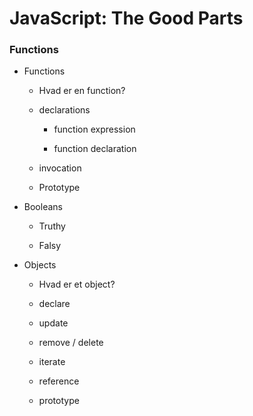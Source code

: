 # JavaScript: The Good Parts

### Functions















- Functions

    - Hvad er en function?

    - declarations

        - function expression

        - function declaration

    - invocation

    - Prototype

- Booleans

    - Truthy

    - Falsy

- Objects

    - Hvad er et object?

    - declare

    - update

    - remove / delete

    - iterate

    - reference

    - prototype



